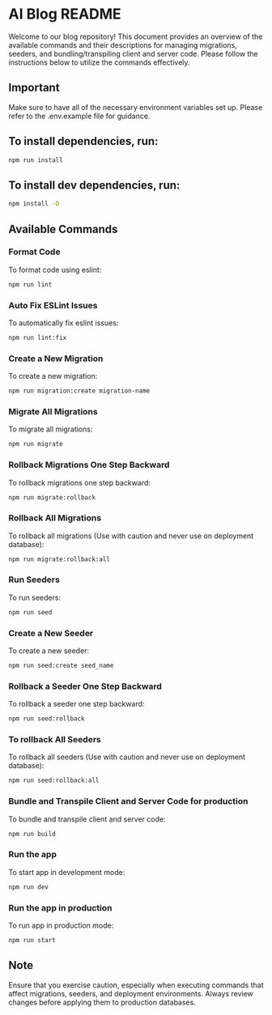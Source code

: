 # AI Blog README

Welcome to our blog repository! This document provides an overview of the available commands and their descriptions for managing migrations, seeders, and bundling/transpiling client and server code. Please follow the instructions below to utilize the commands effectively.


## Important

Make sure to have all of the necessary environment variables set up. Please refer to the .env.example file for guidance.

## To install dependencies, run:

```bash
npm run install
```

## To install dev dependencies, run:

```bash
npm install -D
```

## Available Commands

### Format Code
To format code using eslint:
```bash
npm run lint
```

### Auto Fix ESLint Issues
To automatically fix eslint issues:
```bash
npm run lint:fix
```

### Create a New Migration
To create a new migration:
```bash
npm run migration:create migration-name
```

### Migrate All Migrations
To migrate all migrations:
```bash
npm run migrate
```

### Rollback Migrations One Step Backward
To rollback migrations one step backward:
```bash
npm run migrate:rollback
```

### Rollback All Migrations
To rollback all migrations (Use with caution and never use on deployment database):
```bash
npm run migrate:rollback:all
```

### Run Seeders
To run seeders:
```bash
npm run seed
```

### Create a New Seeder
To create a new seeder:
```bash
npm run seed:create seed_name
```

### Rollback a Seeder One Step Backward
To rollback a seeder one step backward:
```bash
npm run seed:rollback
```

### To rollback All Seeders
To rollback all seeders (Use with caution and never use on deployment database):
```bash
npm run seed:rollback:all
```

### Bundle and Transpile Client and Server Code for production
To bundle and transpile client and server code:
```bash
npm run build
```

### Run the app
To start app in development mode:
```bash
npm run dev
```

### Run the app in production
To run app in production mode:
```bash
npm run start
```


## Note
Ensure that you exercise caution, especially when executing commands that affect migrations, seeders, and deployment environments. Always review changes before applying them to production databases.